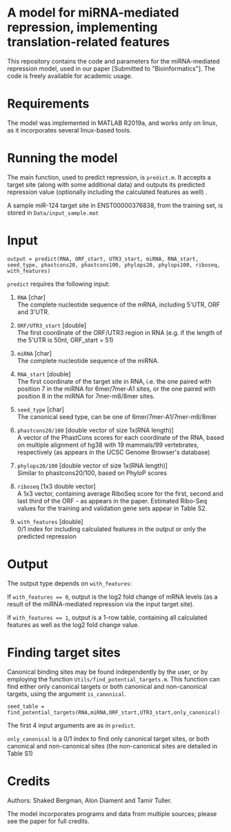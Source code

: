 # A model for miRNA-mediated repression, implementing translation-related features
This repository contains the code and parameters for the miRNA-mediated repression model, used in our paper [Submitted to "Bioinformatics"]. The code is freely available for academic usage.

# Requirements
The model was implemented in MATLAB R2019a, and works only on linux, as it incorporates several linux-based tools.

# Running the model
The main function, used to predict repression, is ```predict.m```. It accepts a target site (along with some additional data) and outputs its predicted repression value (optionally including the calculated features as well) .

A sample miR-124 target site in ENST00000376838, from the training set, is stored in ```Data/input_sample.mat```

# Input

```output = predict(RNA, ORF_start, UTR3_start, miRNA, RNA_start, seed_type, phastcons20, phastcons100, phylops20, phylops100, riboseq, with_features)```

```predict``` requires the following input:

1. ```RNA``` [char]<br />
The complete nucleotide sequence of the mRNA, including 5'UTR, ORF and 3'UTR.

2. ```ORF/UTR3_start``` [double]<br />
The first coordinate of the ORF/UTR3 region in RNA (e.g. if the length of the 5'UTR is 50nt, ORF_start = 51)

3. ```miRNA``` [char]<br />
The complete nucleotide sequence of the miRNA.

4. ```RNA_start``` [double]<br />
The first coordinate of the target site in RNA, i.e. the one paired with position 7 in the miRNA for 6mer/7mer-A1 sites, or the one paired with position 8 in the miRNA for 7mer-m8/8mer sites.

5. ```seed_type``` [char]<br />
The canonical seed type, can be one of 6mer/7mer-A1/7mer-m8/8mer

6. ```phastcons20/100``` [double vector of size 1x(RNA length)]<br />
A vector of the PhastCons scores for each coordinate of the RNA, based on multiple alignment of hg38 with 19 mammals/99 vertebrates, respectively (as appears in the UCSC Genome Browser's database)

7. ```phylops20/100``` [double vector of size 1x(RNA length)]<br />
Similar to phastcons20/100, based on PhyloP scores

8. ```riboseq``` [1x3 double vector]<br />
A 1x3 vector, containing average RiboSeq score for the first, second and last third of the ORF - as appears in the paper. Estimated Ribo-Seq values for the training and validation gene sets appear in Table S2.

9. ```with_features``` [double]<br />
0/1 index for including calculated features in the output or only the predicted repression

# Output
The output type depends on ```with_features```:

If ```with_features == 0```, output is the log2 fold change of mRNA levels (as a result of the miRNA-mediated repression via the input target site).

If ```with_features == 1```, output is a 1-row table, containing all calculated features as well as the log2 fold change value.

# Finding target sites
Canonical binding sites may be found independently by the user, or by employing the function ```Utils/find_potential_targets.m```. This function can find either only canonical targets or both canonical and non-canonical targets, using the argument ```is_canonical```.

```seed_table = find_potential_targets(RNA,miRNA,ORF_start,UTR3_start,only_canonical)```

The first 4 input arguments are as in ```predict```. 

```only_canonical``` is a 0/1 index to find only canonical target sites, or both canonical and non-canonical sites (the non-canonical sites are detailed in Table S1)

# Credits
Authors: Shaked Bergman, Alon Diament and Tamir Tuller.

The model incorporates programs and data from multiple sources; please see the paper for full credits.
